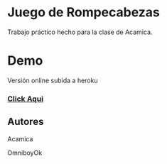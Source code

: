 # Juego de Rompecabezas
Trabajo práctico hecho para la clase de Acamica.

# Demo
Versión online subida a heroku

### [Click Aqui](https://web-puzzle.herokuapp.com)

## Autores

Acamica

OmniboyOk